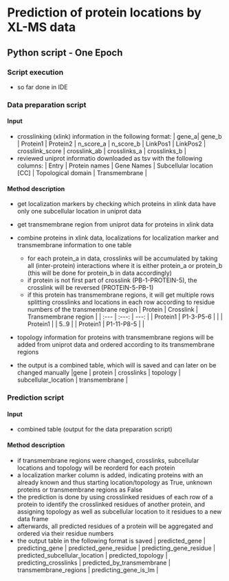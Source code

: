 # Prediction of protein locations by XL-MS data
## Python script - One Epoch

### Script execution
- so far done in IDE

### Data preparation script

#### Input
- crosslinking (xlink) information in the following format:
  | gene_a| gene_b | Protein1 | Protein2 | n_score_a | n_score_b | LinkPos1 | LinkPos2 | crosslink_score | crosslink_ab | crosslinks_a | crosslinks_b |
- reviewed uniprot informatio downloaded as tsv with the following columns:
  | Entry | Protein names | Gene Names | Subcellular location [CC] | Topological domain | Transmembrane |

#### Method description
- get localization markers by checking which proteins in xlink data have
  only one subcellular location in uniprot data
- get transmembrane region from uniprot data for proteins in xlink data
- combine proteins in xlink data, localizations for localization marker and transmembrane information to one table
  - for each protein_a in data, crosslinks will be accumulated by taking all (inter-protein) interactions where it is either protein_a or protein_b (this will be done for protein_b in data accordingly)
  - if protein is not first part of crosslink (PB-1-PROTEIN-5), the crosslink will be reversed
    (PROTEIN-5-PB-1)
  - if this protein has transmembrane regions, it will get multiple rows splitting crosslinks and
    locations in each row according to residue numbers of the transmembrane region 
      | Protein | Crosslink | Transmembrane region |
      | :--- | :---: | ---: |
      | Protein1 | P1-3-P5-6 | |
      | Protein1 |           | 5..9 |
      | Protein1 | P1-11-P8-5 | |

- topology information for proteins with transmembrane regions will be added from uniprot data and ordered according to its transmembrane regions
- the output is a combined table, which will is saved and can later on be changed manually
  |gene | protein | crosslinks | topology | subcellular_location | transmembrane |

  
### Prediction script
#### Input
- combined table (output for the data preparation script)

#### Method description
- if transmembrane regions were changed, crosslinks, subcellular locations and topology will be reorderd for each protein
- a localization marker column is added, indicating proteins with an already known and thus starting location/topology as True, unknown proteins or transmembrane regions as False
- the prediction is done by using crosslinked residues of each row of a protein to identify the crosslinked residues of another protein, and assigning topology as well as subcellular location to it
  residues to a new data frame
- afterwards, all predicted residues of a protein will be aggregated and ordered via their residue numbers
- the output table in the following format is saved
  | predicted_gene | predicting_gene | predicted_gene_residue | predicting_gene_residue | predicted_subcellular_location | predicted_topology | predicting_crosslinks | predicted_by_transmembrane | transmembrane_regions | predicting_gene_is_lm |
